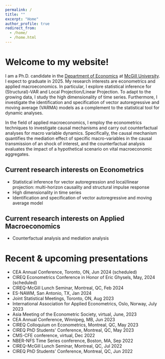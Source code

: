 ```yaml
---
permalink: /
title: ""
excerpt: "Home"
author_profile: true
redirect_from: 
  - /home/
  - /home.html
---
```




# Welcome to my website!

I am a Ph.D. candidate in the [Department of Economics](https://www.mcgill.ca/economics/) at [McGill University](https://www.mcgill.ca/). I expect to graduate in 2025. My research interests are econometrics and applied macroeconomics. In particular, I explore statistical inference for (Structural)-VAR and Local Projection/Linear Projection. To adapt to the growing data, I study the high dimensionality of time series. Furthermore, I investigate the identification and specification of vector autoregressive and moving average (VARMA) models as a complement to the statistical tool for dynamic analyses.

In the field of applied macroeconomics, I employ the econometrics techniques to investigate causal mechanisms and carry out counterfactual analyses for macro variable dynamics. Specifically, the causal mechanism quantifies the mediation effect of specific macro-variables in the causal transmission of an shock of interest, and the counterfactual analysis evaluates the impact of a hypothetical scenario on vital macroeconomic aggregates.

## Current research interests on Econometrics
* Statistical inference for vector autoregression and local/linear projection: multi-horizon causality and structural impulse response
* High dimensionality in time series
* Identification and specification of vector autoregressive and moving average model

## Current research interests on Applied Macroeconomics
* Counterfactual analysis and mediation analysis

# Recent & upcoming presentations
* CEA Annual Conference, Toronto, ON, Jun 2024 (scheduled)
* CIREQ Econometrics Conference in Honor of Eric Ghysels, May, 2024 (scheduled)
* CIREQ-McGill Lunch Seminar, Montreal, QC, Feb 2024
* ES-NAWM, San Antonio, TX, Jan 2024
* Joint Statistical Meetings, Toronto, ON, Aug 2023
* International Association for Applied Econometrics, Oslo, Norway, July 2023
* Asia Meeting of the Econometric Society, virtual, June, 2023
* CEA Annual Conference, Winnipeg, MB, Jun 2023
* CIREQ Colloquium on Econometrics, Montreal, QC, May 2023
* CIREQ PhD Students' Conference, Montreal, QC, May 2023
* CMS-CFE conference, virtual, Dec 2022
* NBER-NFS Time Series conference, Boston, MA, Sep 2022
* CIREQ-McGill Lunch Seminar, Montreal, QC, Jul 2022
* CIREQ PhD Students' Conference, Montreal, QC, Jun 2022



